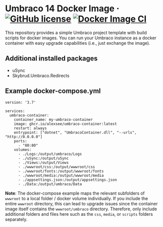 # Umbraco 14 Docker Image &middot; [![GitHub license](https://img.shields.io/badge/license-MIT-blue.svg)](../LICENSE.md) [![Docker Image CI](https://github.com/alexsee/umbraco-container/actions/workflows/docker-image.yml/badge.svg)](https://github.com/alexsee/umbraco-container/actions/workflows/docker-image.yml)

This repository provides a simple Umbraco project template with build scripts for docker images.
You can run your Umbraco instance as a docker container with easy upgrade capabilities (i.e., just exchange the image).

## Additional installed packages
* uSync
* Skybrud.Umbraco.Redirects

## Example docker-compose.yml
```
version: '3.7'

services:
  umbraco-container:
    container_name: my-umbraco-container
    image: ghcr.io/alexsee/umbraco-container:latest
    restart: always
    entrypoint: ["dotnet", "UmbracoContainer.dll", "--urls", "http://0.0.0.0"]
    ports:
      - "80:80"
    volumes:
      - ./Logs:/output/umbraco/Logs
      - ./uSync:/output/uSync
      - ./Views:/output/Views
      - ./wwwroot/css:/output/wwwroot/css
      - ./wwwroot/fonts:/output/wwwroot/fonts
      - ./wwwroot/media:/output/wwwroot/media
      - ./appsettings.json:/output/appsettings.json
      - ./Data:/output/umbraco/Data
```

**Note**: The docker-compose example maps the relevant subfolders of `wwwroot` to a local folder / docker volume individually. If you include the entire `wwwroot` directory, this can lead to upgrade issues since the container image itself contains the `wwwroot/umbraco` directory. Therefore, only include additional folders and files here such as the `css`, `media`, or `scripts` folders separately.
